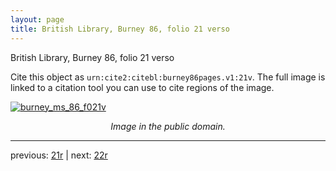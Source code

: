 ```yaml
---
layout: page
title: British Library, Burney 86, folio 21 verso
---
```


British Library, Burney 86, folio 21 verso

Cite this object as `urn:cite2:citebl:burney86pages.v1:21v`.  The full image is linked to a citation tool you can use to cite regions of the image.

[![burney_ms_86_f021v](http://www.homermultitext.org/iipsrv?IIIF=/project/homer/pyramidal/deepzoom/citebl/burney86imgs/v1/burney_ms_86_f021v.tif/full/800,/0/default.jpg)](http://www.homermultitext.org/ict2/?urn=urn:cite2:citebl:burney86imgs.v1:burney_ms_86_f021v) 

<p style="text-align: center; font-style: italic;">Image in the public domain.</p>

---

previous: [21r](../21r/) | next: [22r](../22r/)